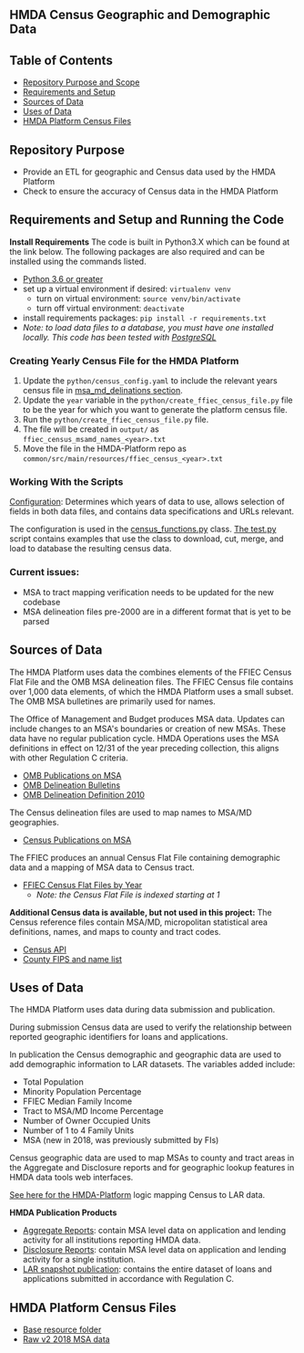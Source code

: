 ## HMDA Census Geographic and Demographic Data 

## Table of Contents
- [Repository Purpose and Scope](https://github.com/cfpb/hmda-census#repository-purpose)
- [Requirements and Setup](https://github.com/cfpb/hmda-census#requirements-and-setup-and-running-the-code)
- [Sources of Data](https://github.com/cfpb/hmda-census#sources-of-data)
- [Uses of Data](https://github.com/cfpb/hmda-census#uses-of-data)
- [HMDA Platform Census Files](https://github.com/cfpb/hmda-census#hmda-platform-census-files)

## Repository Purpose
- Provide an ETL for geographic and Census data used by the HMDA Platform
- Check to ensure the accuracy of Census data in the HMDA Platform


## Requirements and Setup and Running the Code

**Install Requirements**
The code is built in Python3.X which can be found at the link below. The following packages are also required and can be installed using the commands listed.
- [Python 3.6 or greater](https://www.python.org/downloads/)
- set up a virtual environment if desired: `virtualenv venv`
	- turn on virtual environment: `source venv/bin/activate`
	- turn off virtual environment: `deactivate`
- install requirements packages: `pip install -r requirements.txt`
- *Note: to load data files to a database, you must have one installed locally. This code has been tested with [PostgreSQL](https://www.postgresql.org/download/)*

### Creating Yearly Census File for the HMDA Platform

1. Update the `python/census_config.yaml` to include the relevant years census file in [msa_md_delinations section](https://github.com/cfpb/hmda-census/blob/master/python/census_config.yaml#L69).
1. Update the `year` variable in the `python/create_ffiec_census_file.py` file to be the year for which you want to generate the platform census file.
1. Run the `python/create_ffiec_census_file.py` file.
1. The file will be created in `output/` as `ffiec_census_msamd_names_<year>.txt`
1. Move the file in the HMDA-Platform repo as `common/src/main/resources/ffiec_census_<year>.txt`

### Working With the Scripts
[Configuration](https://github.com/cfpb/hmda-census/blob/master/python/census_config.yaml): Determines which years of data to use, allows selection of fields in both data files, and contains data specifications and URLs relevant.

The configuration is used in the [census_functions.py](https://github.com/cfpb/hmda-census/blob/master/python/census_functions.py) class. [The test.py](https://github.com/cfpb/hmda-census/blob/master/python/test.py) script contains examples that use the class to download, cut, merge, and load to database the resulting census data.

### Current issues:
- MSA to tract mapping verification needs to be updated for the new codebase
- MSA delineation files pre-2000 are in a different format that is yet to be parsed


## Sources of Data
The HMDA Platform uses data the combines elements of the FFIEC Census Flat File and the OMB MSA delineation files. The FFIEC Census file contains over 1,000 data elements, of which the HMDA Platform uses a small subset. The OMB MSA bulletines are primarily used for names.

The Office of Management and Budget produces MSA data. Updates can include changes to an MSA's boundaries or creation of new MSAs. These data have no regular publication cycle. HMDA Operations uses the MSA definitions in effect on 12/31 of the year preceding collection, this aligns with other Regulation C criteria. 
- [OMB Publications on MSA](https://www.census.gov/programs-surveys/metro-micro/about/omb-bulletins.html)
- [OMB Delineation Bulletins](https://www.census.gov/programs-surveys/metro-micro/about/omb-bulletins.html)   
- [OMB Delineation Definition 2010](https://www.govinfo.gov/content/pkg/FR-2010-06-28/pdf/2010-15605.pdf)

The Census delineation files are used to map names to MSA/MD geographies.
- [Census Publications on MSA](https://www.census.gov/geographies/reference-files/time-series/demo/metro-micro/delineation-files.html)

The FFIEC produces an annual Census Flat File containing demographic data and a mapping of MSA data to Census tract. 
- [FFIEC Census Flat Files by Year](https://www.ffiec.gov/censusapp.htm) 
	- *Note: the Census Flat File is indexed starting at 1*

**Additional Census data is available, but not used in this project:**
The Census reference files contain MSA/MD, micropolitan statistical area definitions, names, and maps to county and tract codes.
- [Census API](https://www.census.gov/data/developers/data-sets.html)   
- [County FIPS and name list](https://www.census.gov/geographies/reference-files/2018/demo/popest/2018-fips.html)


## Uses of Data
The HMDA Platform uses data during data submission and publication. 

During submission Census data are used to verify the relationship between reported geographic identifiers for loans and applications.  

In publication the Census demographic and geographic data are used to add demographic information to LAR datasets. 
The variables added include:
- Total Population   
- Minority Population Percentage   
- FFIEC Median Family Income  
- Tract to MSA/MD Income Percentage  
- Number of Owner Occupied Units  
- Number of 1 to 4 Family Units   
- MSA (new in 2018, was previously submitted by FIs)

Census geographic data are used to map MSAs to county and tract areas in the Aggregate and Disclosure reports and for geographic lookup features in HMDA data tools web interfaces. 

[See here for the HMDA-Platform](https://github.com/cfpb/hmda-platform/blob/745f50bafd6a6dc23641b0275e00aea42ea503a4/common/src/main/scala/hmda/census/records/CensusRecords.scala#L56) logic mapping Census to LAR data.

**HMDA Publication Products**
- [Aggregate Reports](https://ffiec.cfpb.gov/data-publication/aggregate-reports): contain MSA level data on application and lending activity for all institutions reporting HMDA data.
- [Disclosure Reports](https://ffiec.cfpb.gov/data-publication/disclosure-reports): contain MSA level data on application and lending activity for a single institution.
- [LAR snapshot publication](https://ffiec.cfpb.gov/data-publication/snapshot-national-loan-level-dataset): contains the entire dataset of loans and applications submitted in accordance with Regulation C.

## HMDA Platform Census Files
- [Base resource folder](https://github.com/cfpb/hmda-platform/tree/master/common/src/main/resources)
- [Raw v2 2018 MSA data](https://github.com/cfpb/hmda-platform/tree/master/common/src/main/resources/census_2018_MSAMD_name.txt)






